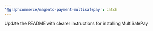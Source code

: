 ```yaml
---
'@graphcommerce/magento-payment-multisafepay': patch
---
```


Update the README with clearer instructions for installing MultiSafePay
